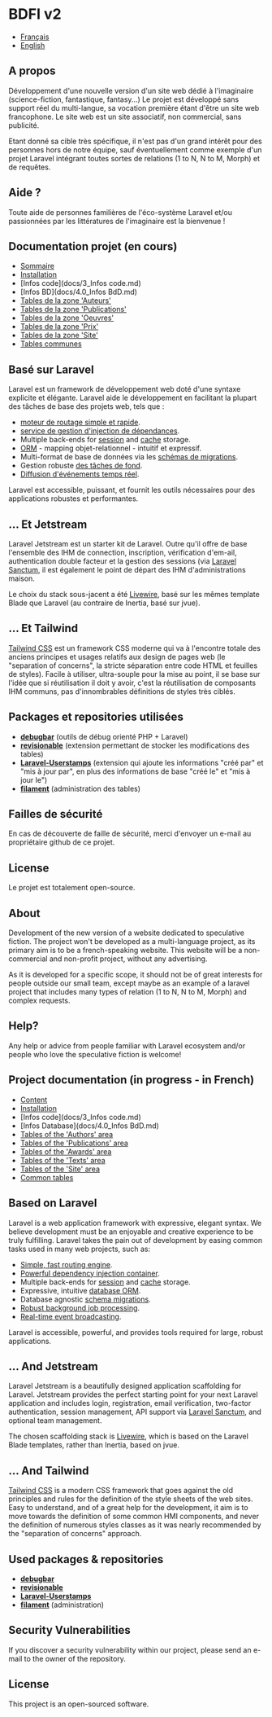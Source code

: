 <p align="center">
<h1>BDFI v2</h1>
</p>

* [Français](#french)
* [English](#english)

<a name="french"></a>
## A propos

Développement d'une nouvelle version d'un site web dédié à l'imaginaire (science-fiction, fantastique, fantasy...)
Le projet est développé sans support réel du multi-langue, sa vocation première étant d'être un site web francophone.
Le site web est un site associatif, non commercial, sans publicité.

Etant donné sa cible très spécifique, il n'est pas d'un grand intérêt pour des personnes hors de notre équipe, sauf éventuellement comme exemple d'un projet Laravel intégrant toutes sortes de relations (1 to N, N to M, Morph) et de requêtes.

## Aide ?
Toute aide de personnes familières de l'éco-système Laravel et/ou passionnées par les littératures de l'imaginaire est la bienvenue !

## Documentation projet (en cours)

- [Sommaire](docs/1_welcome.md)
- [Installation](docs/2_Installation.md)
- [Infos code](docs/3_Infos code.md)
- [Infos BD](docs/4.0_Infos BdD.md)
- [Tables de la zone 'Auteurs'](docs/4.1_auteurs.md)
- [Tables de la zone 'Publications'](docs/4.2_publications.md)
- [Tables de la zone 'Oeuvres'](docs/4.3_oeuvres.md)
- [Tables de la zone 'Prix'](docs/4.4_prix.md)
- [Tables de la zone 'Site'](docs/4.5_site.md)
- [Tables communes](docs/4.6_communs.md)

## Basé sur Laravel

Laravel est un framework de développement web doté d'une syntaxe explicite et élégante. Laravel aide le développement en facilitant la plupart des tâches de base des projets web, tels que :

- [moteur de routage simple et rapide](https://laravel.com/docs/routing).
- [service de gestion d'injection de dépendances](https://laravel.com/docs/container).
- Multiple back-ends for [session](https://laravel.com/docs/session) and [cache](https://laravel.com/docs/cache) storage.
- [ORM](https://laravel.com/docs/eloquent) - mapping objet-relationnel - intuitif et expressif.
- Multi-format de base de données via les [schémas de migrations](https://laravel.com/docs/migrations).
- Gestion robuste [des tâches de fond](https://laravel.com/docs/queues).
- [Diffusion d'événements temps réel](https://laravel.com/docs/broadcasting).

Laravel est accessible, puissant, et fournit les outils nécessaires pour des applications robustes et performantes.

## ... Et Jetstream

Laravel Jetstream est un starter kit de Laravel. Outre qu'il offre de base l'ensemble des IHM de connection, inscription, vérification d'em-ail, authentication double facteur et la gestion des sessions (via [Laravel Sanctum](https://github.com/laravel/sanctum), il est également le point de départ des IHM d'administrations maison.

Le choix du stack sous-jacent a été [Livewire](https://jetstream.laravel.com/1.x/stacks/livewire.html), basé sur les mêmes template Blade que Laravel (au contraire de Inertia, basé sur jvue).

## ... Et Tailwind

[Tailwind CSS](https://tailwindcss.com) est un framework CSS moderne qui va à l'encontre totale des anciens principes et usages relatifs aux design de pages web (le "separation of concerns", la stricte séparation entre code HTML et feuilles de styles). Facile à utiliser, ultra-souple pour la mise au point, il se base sur l'idée que si réutilisation il doit y avoir, c'est la réutilisation de composants IHM communs, pas d'innombrables définitions de styles très ciblés.

## Packages et repositories utilisées

- **[debugbar](https://github.com/barryvdh/laravel-debugbar)** (outils de débug orienté PHP + Laravel)
- **[revisionable](https://packagist.org/packages/venturecraft/revisionable)** (extension permettant de stocker les modifications des tables)
- **[Laravel-Userstamps](https://github.com/WildsideUK/Laravel-Userstamps)** (extension qui ajoute les informations "créé par" et "mis à jour par", en plus des informations de base "créé le" et "mis à jour le")
- **[filament](https://filamentphp.com//)** (administration des tables)

## Failles de sécurité

En cas de découverte de faille de sécurité, merci d'envoyer un e-mail au propriétaire github de ce projet.

## License

Le projet est totalement open-source.

<a name="english"></a>
## About

Development of the new version of a website dedicated to speculative fiction. 
The project won't be developed as a multi-language project, as its primary aim is to be a french-speaking website.
This website will be a non-commercial and non-profit project, without any advertising.

As it is developed for a specific scope, it should not be of great interests for people outside our small team, except maybe as an example of a laravel project that includes many types of relation (1 to N, N to M, Morph) and complex requests.

## Help?
Any help or advice from people familiar with Laravel ecosystem and/or people who love the speculative fiction is welcome!

## Project documentation (in progress - in French)

- [Content](docs/1_welcome.md)
- [Installation](docs/2_Installation.md)
- [Infos code](docs/3_Infos code.md)
- [Infos Database](docs/4.0_Infos BdD.md)
- [Tables of the 'Authors' area](docs/4.1_auteurs.md)
- [Tables of the 'Publications' area](docs/4.2_publications.md)
- [Tables of the 'Awards' area](docs/4.3_prix.md)
- [Tables of the 'Texts' area](docs/4.4_oeuvres.md)
- [Tables of the 'Site' area](docs/4.5_site.md)
- [Common tables](docs/4.6_communs.md)

## Based on Laravel

Laravel is a web application framework with expressive, elegant syntax. We believe development must be an enjoyable and creative experience to be truly fulfilling. Laravel takes the pain out of development by easing common tasks used in many web projects, such as:

- [Simple, fast routing engine](https://laravel.com/docs/routing).
- [Powerful dependency injection container](https://laravel.com/docs/container).
- Multiple back-ends for [session](https://laravel.com/docs/session) and [cache](https://laravel.com/docs/cache) storage.
- Expressive, intuitive [database ORM](https://laravel.com/docs/eloquent).
- Database agnostic [schema migrations](https://laravel.com/docs/migrations).
- [Robust background job processing](https://laravel.com/docs/queues).
- [Real-time event broadcasting](https://laravel.com/docs/broadcasting).

Laravel is accessible, powerful, and provides tools required for large, robust applications.

## ... And Jetstream

Laravel Jetstream is a beautifully designed application scaffolding for Laravel. Jetstream provides the perfect starting point for your next Laravel application and includes login, registration, email verification, two-factor authentication, session management, API support via [Laravel Sanctum](https://github.com/laravel/sanctum), and optional team management.

The chosen scaffolding stack is [Livewire](https://jetstream.laravel.com/1.x/stacks/livewire.html), which is based on the Laravel Blade templates, rather than Inertia, based on jvue.

## ... And Tailwind
[Tailwind CSS](https://tailwindcss.com) is a modern CSS framework that goes against the old principles and rules for the definition of the style sheets of the web sites. Easy to understand, and of a great help for the development, it aim is to move towards the definition of some common HMI components, and never the definition of numerous styles classes as it was nearly recommended by the "separation of concerns" approach.

## Used packages & repositories

- **[debugbar](https://github.com/barryvdh/laravel-debugbar)**
- **[revisionable](https://packagist.org/packages/venturecraft/revisionable)**
- **[Laravel-Userstamps](https://github.com/WildsideUK/Laravel-Userstamps)**
- **[filament](https://filamentphp.com//)** (administration)

## Security Vulnerabilities

If you discover a security vulnerability within our project, please send an e-mail to the owner of the repository.

## License

This project is an open-sourced software.
